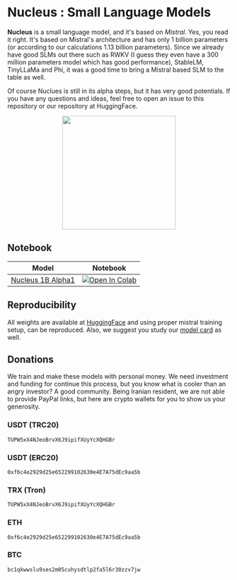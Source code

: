 # Nucleus : Small Language Models 

__Nucleus__ is a small language model, and it's based on _Mistral_. Yes, you read it right. It's based on Mistral's architecture and has only 1 billion parameters (or according to our calculations 1.13 billion parameters). Since we already have good SLMs out there such as RWKV (I guess they even have a 300 million parameters model which has good performance), StableLM, TinyLLaMa and Phi, it was a good time to bring a Mistral based SLM to the table as well. 

Of course Nuclues is still in its alpha steps, but it has very good potentials. If you have any questions and ideas, feel free to open an issue to this repository or our repository at HuggingFace.

<p align="center">
    <img src="nucleus-logo.png" width=256 height=256>
</p>

## Notebook

| Model | Notebook |
|:------------------------:|:------------------------------------------------:|
|[Nucleus 1B Alpha1](https://huggingface.co/NucleusOrg/Nucleus-1B-alpha-1)| [![Open In Colab](https://colab.research.google.com/assets/colab-badge.svg)](https://colab.research.google.com/github/prp-e/nucleus/blob/main/nucleus_1b_inference.ipynb)|

## Reproducibility

All weights are available at [HuggingFace](https://huggingface.co/NucleusOrg/Nucleus-1B-alpha-1) and using proper mistral training setup, can be reproduced. Also, we suggest you study our [model card]() as well.

## Donations

We train and make these models with personal money. We need investment and funding for continue this process, but you know what is cooler than an angry investor? A good community. Being Iranian resident, we are not able to provide PayPal links, but here are crypto wallets for you to show us your generosity. 

### USDT (TRC20)

```
TUPW5xX4NJeoBrvX6J9ipifXUyYcXQHGBr
```

### USDT (ERC20)

```
0xf6c4e2929d25e652299102630e4E7A75dEc9aa5b
```

### TRX (Tron)

```
TUPW5xX4NJeoBrvX6J9ipifXUyYcXQHGBr
```

### ETH

```
0xf6c4e2929d25e652299102630e4E7A75dEc9aa5b
```

### BTC

```
bc1qkwwslu9ses2m05cuhysdtlp2fa5l6r30zzv7jw
```